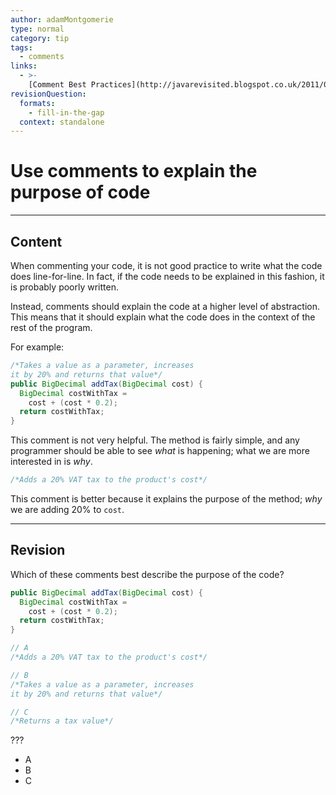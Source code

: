 ```yaml
---
author: adamMontgomerie
type: normal
category: tip
tags:
  - comments
links:
  - >-
    [Comment Best Practices](http://javarevisited.blogspot.co.uk/2011/08/code-comments-java-best-practices.html){website}
revisionQuestion:
  formats:
    - fill-in-the-gap
  context: standalone
---
```


# Use comments to explain the purpose of code


---

## Content

When commenting your code, it is not good practice to write what the code does line-for-line. In fact, if the code needs to be explained in this fashion, it is probably poorly written.

Instead, comments should explain the code at a higher level of abstraction. This means that it should explain what the code does in the context of the rest of the program.

For example:

```java
/*Takes a value as a parameter, increases 
it by 20% and returns that value*/
public BigDecimal addTax(BigDecimal cost) {
  BigDecimal costWithTax = 
    cost + (cost * 0.2);
  return costWithTax;
}
```

This comment is not very helpful. The method is fairly simple, and any programmer should be able to see *what* is happening; what we are more interested in is *why*.

```java
/*Adds a 20% VAT tax to the product's cost*/
```

This comment is better because it explains the purpose of the method; *why* we are adding 20% to `cost`.


---

## Revision

Which of these comments best describe the purpose of the code?

```java
public BigDecimal addTax(BigDecimal cost) {
  BigDecimal costWithTax = 
    cost + (cost * 0.2);
  return costWithTax;
}

// A
/*Adds a 20% VAT tax to the product's cost*/

// B
/*Takes a value as a parameter, increases 
it by 20% and returns that value*/

// C
/*Returns a tax value*/
```

???

- A
- B
- C